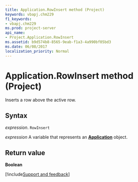 ```yaml
---
title: Application.RowInsert method (Project)
keywords: vbapj.chm229
f1_keywords:
- vbapj.chm229
ms.prod: project-server
api_name:
- Project.Application.RowInsert
ms.assetid: b9d574b8-8565-9eab-f1a3-4a990bf05bd3
ms.date: 06/08/2017
localization_priority: Normal
---
```



# Application.RowInsert method (Project)

Inserts a row above the active row.


## Syntax

_expression_. `RowInsert`

_expression_ A variable that represents an **[Application](Project.Application.md)** object.


## Return value

 **Boolean**

[!include[Support and feedback](~/includes/feedback-boilerplate.md)]